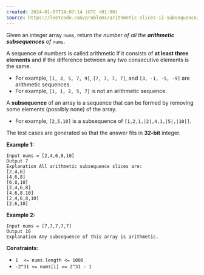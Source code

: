```yaml
---
created: 2024-01-07T14:07:14 (UTC +01:00)
source: https://leetcode.com/problems/arithmetic-slices-ii-subsequence/?envType=daily-question&envId=2024-01-07
---
```

Given an integer array `nums`, return _the number of all the **arithmetic subsequences** of_ `nums`.

A sequence of numbers is called arithmetic if it consists of **at least three elements** and if the difference between any two consecutive elements is the same.

-   For example, `[1, 3, 5, 7, 9]`, `[7, 7, 7, 7]`, and `[3, -1, -5, -9]` are arithmetic sequences.
-   For example, `[1, 1, 2, 5, 7]` is not an arithmetic sequence.

A **subsequence** of an array is a sequence that can be formed by removing some elements (possibly none) of the array.

-   For example, `[2,5,10]` is a subsequence of `[1,2,1,|2|,4,1,|5|,|10|]`.

The test cases are generated so that the answer fits in **32-bit** integer.

**Example 1:**

```
Input nums = [2,4,6,8,10]
Output 7
Explanation All arithmetic subsequence slices are:
[2,4,6]
[4,6,8]
[6,8,10]
[2,4,6,8]
[4,6,8,10]
[2,4,6,8,10]
[2,6,10]
```

**Example 2:**

```
Input nums = [7,7,7,7,7]
Output 16
Explanation Any subsequence of this array is arithmetic.
```

**Constraints:**

-   `1  <= nums.length <= 1000`
-   `-2^31 <= nums[i] <= 2^31 - 1`
